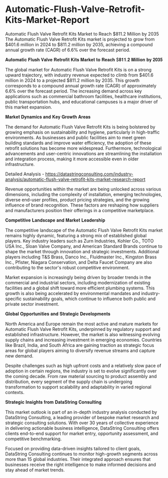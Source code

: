 # Automatic-Flush-Valve-Retrofit-Kits-Market-Report
Automatic Flush Valve Retrofit Kits Market to Reach $811.2 Million by 2035
The Automatic Flush Valve Retrofit Kits market is projected to grow from $401.6 million in 2024 to $811.2 million by 2035, achieving a compound annual growth rate (CAGR) of 6.6% over the forecast period.

𝐀𝐮𝐭𝐨𝐦𝐚𝐭𝐢𝐜 𝐅𝐥𝐮𝐬𝐡 𝐕𝐚𝐥𝐯𝐞 𝐑𝐞𝐭𝐫𝐨𝐟𝐢𝐭 𝐊𝐢𝐭𝐬 𝐌𝐚𝐫𝐤𝐞𝐭 𝐭𝐨 𝐑𝐞𝐚𝐜𝐡 $𝟖𝟏𝟏.𝟐 𝐌𝐢𝐥𝐥𝐢𝐨𝐧 𝐛𝐲 𝟐𝟎𝟑𝟓

The global market for Automatic Flush Valve Retrofit Kits is on a strong upward trajectory, with industry revenue expected to climb from $401.6 million in 2024 to a projected $811.2 million by 2035. This growth corresponds to a compound annual growth rate (CAGR) of approximately 6.6% over the forecast period. The increasing demand across key applications such as commercial bathroom facilities, healthcare institutions, public transportation hubs, and educational campuses is a major driver of this market expansion.

𝐌𝐚𝐫𝐤𝐞𝐭 𝐃𝐲𝐧𝐚𝐦𝐢𝐜𝐬 𝐚𝐧𝐝 𝐊𝐞𝐲 𝐆𝐫𝐨𝐰𝐭𝐡 𝐀𝐫𝐞𝐚𝐬

The demand for Automatic Flush Valve Retrofit Kits is being bolstered by growing emphasis on sustainability and hygiene, particularly in high-traffic environments. As businesses and public facilities aim to meet green building standards and improve water efficiency, the adoption of these retrofit solutions has become more widespread. Furthermore, technological advancements and user-centric innovations are streamlining the installation and integration process, making it more accessible even in older infrastructure.

Detailed Analysis - https://datastringconsulting.com/industry-analysis/automatic-flush-valve-retrofit-kits-market-research-report

Revenue opportunities within the market are being unlocked across various dimensions, including the complexity of installation, emerging technologies, diverse end-user profiles, product pricing strategies, and the growing influence of brand recognition. These factors are reshaping how suppliers and manufacturers position their offerings in a competitive marketplace.

𝐂𝐨𝐦𝐩𝐞𝐭𝐢𝐭𝐢𝐯𝐞 𝐋𝐚𝐧𝐝𝐬𝐜𝐚𝐩𝐞 𝐚𝐧𝐝 𝐌𝐚𝐫𝐤𝐞𝐭 𝐋𝐞𝐚𝐝𝐞𝐫𝐬𝐡𝐢𝐩

The competitive landscape of the Automatic Flush Valve Retrofit Kits market remains highly dynamic, featuring a strong mix of established global players. Key industry leaders such as Zurn Industries, Kohler Co., TOTO USA Inc., Sloan Valve Company, and American Standard Brands continue to shape the market through innovation and strategic investments. Additional players including T&S Brass, Danco Inc., Fluidmaster Inc., Kingston Brass Inc., Pfister, Niagara Conservation, and Delta Faucet Company are also contributing to the sector's robust competitive environment.

Market expansion is increasingly being driven by broader trends in the commercial and industrial sectors, including modernization of existing facilities and a global shift toward more efficient plumbing systems. This growth is also being accelerated by environmental mandates and industry-specific sustainability goals, which continue to influence both public and private sector investment.

𝐆𝐥𝐨𝐛𝐚𝐥 𝐎𝐩𝐩𝐨𝐫𝐭𝐮𝐧𝐢𝐭𝐢𝐞𝐬 𝐚𝐧𝐝 𝐒𝐭𝐫𝐚𝐭𝐞𝐠𝐢𝐜 𝐃𝐞𝐯𝐞𝐥𝐨𝐩𝐦𝐞𝐧𝐭𝐬

North America and Europe remain the most active and mature markets for Automatic Flush Valve Retrofit Kits, underpinned by regulatory support and established infrastructure. However, the market is also witnessing evolving supply chains and increasing investment in emerging economies. Countries like Brazil, India, and South Africa are gaining traction as strategic focus areas for global players aiming to diversify revenue streams and capture new demand.

Despite challenges such as high upfront costs and a relatively slow pace of adoption in certain regions, the industry is set to evolve significantly over the coming decade. From raw material sourcing to product assembly and distribution, every segment of the supply chain is undergoing transformation to support scalability and adaptability in varied regional contexts.

𝐒𝐭𝐫𝐚𝐭𝐞𝐠𝐢𝐜 𝐈𝐧𝐬𝐢𝐠𝐡𝐭𝐬 𝐟𝐫𝐨𝐦 𝐃𝐚𝐭𝐚𝐒𝐭𝐫𝐢𝐧𝐠 𝐂𝐨𝐧𝐬𝐮𝐥𝐭𝐢𝐧𝐠

This market outlook is part of an in-depth industry analysis conducted by DataString Consulting, a leading provider of bespoke market research and strategic consulting solutions. With over 30 years of collective experience in delivering actionable business intelligence, DataString Consulting offers clients end-to-end support for market entry, opportunity assessment, and competitive benchmarking.

Focused on providing data-driven insights tailored to client goals, DataString Consulting continues to monitor high-growth segments across more than 15 global industries. Their integrated approach ensures that businesses receive the right intelligence to make informed decisions and stay ahead of market trends.
